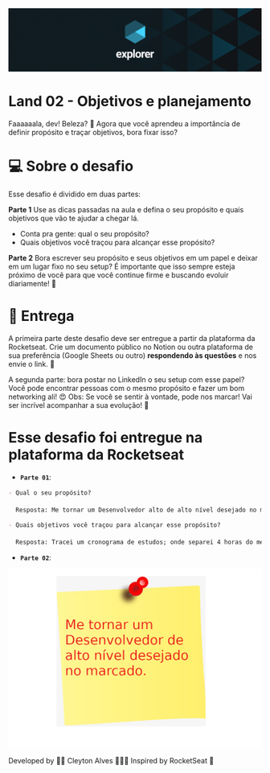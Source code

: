 <img alt="Top Explorer" src="../../../assets/capaExplorer.png"/>

# Land 02 - Objetivos e planejamento

Faaaaaala, dev! Beleza? 💜
Agora que você aprendeu a importância de definir propósito e traçar objetivos, bora fixar isso?

# 💻 Sobre o desafio

Esse desafio é dividido em duas partes:

**Parte 1**
Use as dicas passadas na aula e defina o seu propósito e quais objetivos que vão te ajudar a chegar lá.

- Conta pra gente: qual o seu propósito?
- Quais objetivos você traçou para alcançar esse propósito?

**Parte 2**
Bora escrever seu propósito e seus objetivos em um papel e deixar em um lugar fixo no seu setup? É importante que isso sempre esteja próximo de você para que você continue firme e buscando evoluir diariamente! 💜

# 📅 Entrega

A primeira parte deste desafio deve ser entregue a partir da plataforma da Rocketseat.
Crie um documento público no Notion ou outra plataforma de sua preferência (Google Sheets ou outro) **respondendo às questões** e nos envie o link. 💜

A segunda parte: bora postar no LinkedIn o seu setup com esse papel?
Você pode encontrar pessoas com o mesmo propósito e fazer um bom networking ali! 😍
Obs: Se você se sentir à vontade, pode nos marcar!
Vai ser incrível acompanhar a sua evolução! 💜

# Esse desafio foi entregue na plataforma da Rocketseat

- **`Parte 01`**:

```md
- Qual o seu propósito?

  Resposta: Me tornar um Desenvolvedor alto de alto nível desejado no marcado.
```

```md
- Quais objetivos você traçou para alcançar esse propósito?

  Resposta: Tracei um cronograma de estudos; onde separei 4 horas do meu dia, 7 dias por semana. Onde começarei pela Formação Explorer e depois farei todas as trilhas do Ignite.
```

- **`Parte 02`**:

<p align="center">
    <img src="../../../assets/desafioProposito.png">
</p>

Developed by 🖖🏽 Cleyton Alves 👨🏽‍💻 Inspired by RocketSeat 🚀
